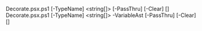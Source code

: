 Decorate.psx.ps1 [-TypeName] <string[]> [-PassThru] [-Clear] [<CommonParameters>]
Decorate.psx.ps1 [-TypeName] <string[]> -VariableAst <VariableExpressionAst> [-PassThru] [-Clear] [<CommonParameters>]



